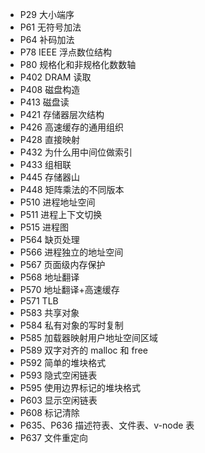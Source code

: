 - P29 大小端序
- P61 无符号加法
- P64 补码加法
- P78 IEEE 浮点数位结构
- P80 规格化和非规格化数数轴
- P402 DRAM 读取
- P408 磁盘构造
- P413 磁盘读
- P421 存储器层次结构
- P426 高速缓存的通用组织
- P428 直接映射
- P432 为什么用中间位做索引
- P433 组相联
- P445 存储器山
- P448 矩阵乘法的不同版本
- P510 进程地址空间
- P511 进程上下文切换
- P515 进程图
- P564 缺页处理
- P566 进程独立的地址空间
- P567 页面级内存保护
- P568 地址翻译
- P570 地址翻译+高速缓存
- P571 TLB
- P583 共享对象
- P584 私有对象的写时复制
- P585 加载器映射用户地址空间区域
- P589 双字对齐的 malloc 和 free
- P592 简单的堆块格式
- P593 隐式空闲链表
- P595 使用边界标记的堆块格式
- P603 显示空闲链表
- P608 标记清除
- P635、P636 描述符表、文件表、v-node 表
- P637 文件重定向

